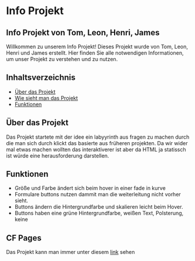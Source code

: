 # Info Projekt

## Info Projekt von Tom, Leon, Henri, James

Willkommen zu unserem Info Projekt! Dieses Projekt wurde von Tom, Leon, Henri und James erstellt. Hier finden Sie alle notwendigen Informationen, um unser Projekt zu verstehen und zu nutzen.

## Inhaltsverzeichnis

- [Über das Projekt](#über-das-projekt)
- [Wie sieht man das Projekt](#CFPages)
- [Funktionen](#funktionen)

## Über das Projekt

Das Projekt startete mit der idee ein labyyrinth aus fragen zu machen durch die man sich durch klickt das basierte aus früheren projekten. Da wir wider mal etwas machen wollten das interaktiverer ist aber da HTML ja statissch ist würde eine herausforderung darstellen.

## Funktionen

- Größe und Farbe ändert sich beim hover in einer fade in kurve
- Formulare buttons nutzen dammit man die weiterleitung nicht vorher sieht.
- Buttons ändern die Hintergrundfarbe und skalieren leicht beim Hover.
- Buttons haben eine grüne Hintergrundfarbe, weißen Text, Polsterung, keine 

## CF Pages

Das Projekt kann man immer unter diesem [link](https://info.daamen.xyz/) sehen
